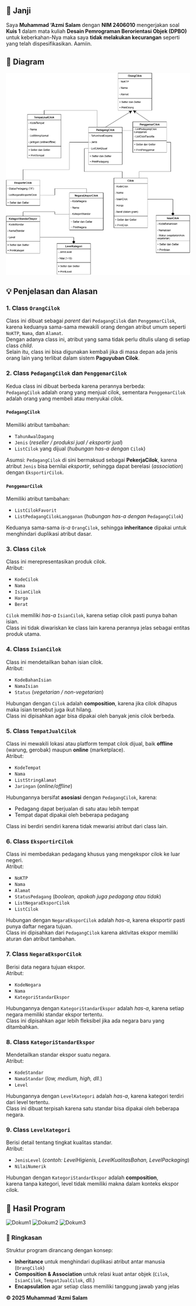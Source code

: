 ## 🧾 Janji

Saya **Muhammad ‘Azmi Salam** dengan **NIM 2406010** mengerjakan soal **Kuis 1** dalam mata kuliah **Desain Pemrograman Berorientasi Objek (DPBO)** untuk keberkahan-Nya maka saya **tidak melakukan kecurangan** seperti yang telah dispesifikasikan.  Aamiin.

## 🧩 Diagram

![Diagram Paguyuban Cilok](Dokumentasi/kuis1.png)

## 💡 Penjelasan dan Alasan

### 1. Class `OrangCilok`
Class ini dibuat sebagai *parent* dari `PedagangCilok` dan `PenggemarCilok`, karena keduanya sama-sama mewakili orang dengan atribut umum seperti `NoKTP`, `Nama`, dan `Alamat`.  
Dengan adanya class ini, atribut yang sama tidak perlu ditulis ulang di setiap class *child*.  
Selain itu, class ini bisa digunakan kembali jika di masa depan ada jenis orang lain yang terlibat dalam sistem **Paguyuban Cilok**.

### 2. Class `PedagangCilok` dan `PenggemarCilok`
Kedua class ini dibuat berbeda karena perannya berbeda:  
`PedagangCilok` adalah orang yang menjual cilok, sementara `PenggemarCilok` adalah orang yang membeli atau menyukai cilok.

#### `PedagangCilok`
Memiliki atribut tambahan:
- `TahunAwalDagang`
- `Jenis` (*reseller / produksi jual / eksportir jual*)
- `ListCilok` yang dijual (*hubungan has-a dengan* `Cilok`)

Asumsi: `PedagangCilok` di sini bermaksud sebagai **PekerjaCilok**, karena atribut `Jenis` bisa bernilai *eksportir*, sehingga dapat berelasi (*association*) dengan `EksportirCilok`.

#### `PenggemarCilok`
Memiliki atribut tambahan:
- `ListCilokFavorit`
- `ListPedagangCilokLangganan` (*hubungan has-a dengan* `PedagangCilok`)

Keduanya sama-sama *is-a* `OrangCilok`, sehingga **inheritance** dipakai untuk menghindari duplikasi atribut dasar.

### 3. Class `Cilok`
Class ini merepresentasikan produk cilok.  
Atribut:
- `KodeCilok`
- `Nama`
- `IsianCilok`
- `Harga`
- `Berat`

`Cilok` memiliki *has-a* `IsianCilok`, karena setiap cilok pasti punya bahan isian.  
Class ini tidak diwariskan ke class lain karena perannya jelas sebagai entitas produk utama.

### 4. Class `IsianCilok`
Class ini mendetailkan bahan isian cilok.  
Atribut:
- `KodeBahanIsian`
- `NamaIsian`
- `Status` (*vegetarian / non-vegetarian*)

Hubungan dengan `Cilok` adalah **composition**, karena jika cilok dihapus maka isian tersebut juga ikut hilang.  
Class ini dipisahkan agar bisa dipakai oleh banyak jenis cilok berbeda.

### 5. Class `TempatJualCilok`
Class ini mewakili lokasi atau platform tempat cilok dijual, baik **offline** (warung, gerobak) maupun **online** (marketplace).  
Atribut:
- `KodeTempat`
- `Nama`
- `ListStringAlamat`
- `Jaringan` (*online/offline*)

Hubungannya bersifat **asosiasi** dengan `PedagangCilok`, karena:
- Pedagang dapat berjualan di satu atau lebih tempat  
- Tempat dapat dipakai oleh beberapa pedagang  

Class ini berdiri sendiri karena tidak mewarisi atribut dari class lain.

### 6. Class `EksportirCilok`
Class ini membedakan pedagang khusus yang mengekspor cilok ke luar negeri.  
Atribut:
- `NoKTP`
- `Nama`
- `Alamat`
- `StatusPedagang` (*boolean, apakah juga pedagang atau tidak*)
- `ListNegaraEksporCilok`
- `ListCilok`

Hubungan dengan `NegaraEksporCilok` adalah *has-a*, karena eksportir pasti punya daftar negara tujuan.  
Class ini dipisahkan dari `PedagangCilok` karena aktivitas ekspor memiliki aturan dan atribut tambahan.

### 7. Class `NegaraEksporCilok`
Berisi data negara tujuan ekspor.  
Atribut:
- `KodeNegara`
- `Nama`
- `KategoriStandarEkspor`

Hubungannya dengan `KategoriStandarEkspor` adalah *has-a*, karena setiap negara memiliki standar ekspor tertentu.  
Class ini dipisahkan agar lebih fleksibel jika ada negara baru yang ditambahkan.

### 8. Class `KategoriStandarEkspor`
Mendetailkan standar ekspor suatu negara.  
Atribut:
- `KodeStandar`
- `NamaStandar` (*low, medium, high, dll.*)
- `Level`

Hubungannya dengan `LevelKategori` adalah *has-a*, karena kategori terdiri dari level tertentu.  
Class ini dibuat terpisah karena satu standar bisa dipakai oleh beberapa negara.

### 9. Class `LevelKategori`
Berisi detail tentang tingkat kualitas standar.  
Atribut:
- `JenisLevel` (*contoh: LevelHigienis, LevelKualitasBahan, LevelPackaging*)
- `NilaiNumerik`

Hubungan dengan `KategoriStandarEkspor` adalah **composition**,  
karena tanpa kategori, level tidak memiliki makna dalam konteks ekspor cilok.

## 🧪 Hasil Program

![Dokum1](Dokumentasi/Dokumentasi/Screenshot%202025-09-23%20133034.png)
![Dokum2](Dokumentasi/Dokumentasi/Screenshot%202025-09-23%20133107.png)
![Dokum3](Dokumentasi/Dokumentasi/Screenshot%202025-09-23%20133120.png)

### 🧠 Ringkasan
Struktur program dirancang dengan konsep:
- **Inheritance** untuk menghindari duplikasi atribut antar manusia (`OrangCilok`)
- **Composition & Association** untuk relasi kuat antar objek (`Cilok`, `IsianCilok`, `TempatJualCilok`, dll.)
- **Encapsulation** agar setiap class memiliki tanggung jawab yang jelas

**© 2025 Muhammad ‘Azmi Salam**
